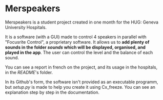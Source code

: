 # Merspeakers

Merspeakers is a student project created in one month for the HUG: Geneva University Hospitals.

It is a software (with a GUI) made to control 4 speakers in parallel with "Focusrite Control", a proprietary software. 
It allows us to __add plenty of sounds in the folder *sounds* which will be displayed, organised, and played in the app__. 
The user can control the level and the balance of each sound.

You can see a report in french on the project, and its usage in the hospitals, in the *README*'s folder.

In its Github's form, the software isn't provided as an executable programm, but *setup.py* is made to help you create it using Cx_freeze. 
You can see an explanation step by step in the documentation. 
